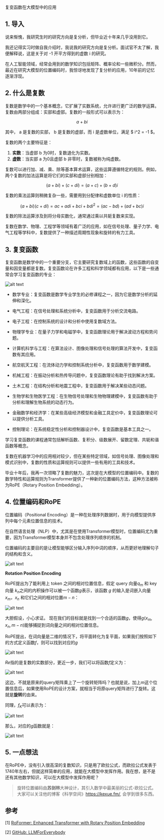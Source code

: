 复变函数在大模型中的应用

## 1. 导入
说来惭愧，我研究生时的研究方向是复分析，但毕业近十年来几乎没用到它。

我还记得实习时做自我介绍时，我说我的研究方向是复分析。面试官不太了解，我便解释说，这是关于对 -1 开平方得到的虚数 i 的研究。

在人工智能领域，经常会用到的数学知识包括矩阵、概率论和一些微积分。然而，最近在研究大模型的位置编码时，我惊讶地发现了复分析的应用，10年前的记忆逐渐浮现。


## 2. 什么是复数
复数是数学中的一个基本概念，它扩展了实数系统，允许进行更广泛的数学运算。复数由两部分组成：实部和虚部。复数的一般形式可以表示为：

$$ a + bi$$ 

其中， a 是复数的实部， b  是复数的虚部，而  i 是虚数单位，满足 $ i^2 = -1 $。

复数的两个主要特征是：

1. **实数**：当虚部  b 为0时，复数退化为实数。
2. **虚数**：当实部  a 为0且虚部  b  非零时，复数被称为纯虚数。

复数可以进行加、减、乘、除等基本算术运算，这些运算遵循特定的规则。例如，两个复数的加法运算是将它们的实部和虚部分别相加：

$$ (a + bi) + (c + di) = (a + c) + (b + d)i $$

复数的乘法运算则稍微复杂一些，需要用到分配律和虚数单位 i 的性质：

$$(a + bi)(c + di) = ac + adi + bci + bdi^2 
 = (ac - bd) + (ad + bc)i $$

复数的除法运算涉及到将分母实数化，通常通过乘以共轭复数来实现。

复数在数学、物理、工程学等领域有着广泛的应用，如在信号处理、量子力学、电气工程等学科中，复数提供了一种描述周期性现象和旋转的有力工具。

## 3. 复变函数
复变函数是数学中的一个重要分支，它主要研究复数域上的函数，这些函数的自变量和因变量都是复数。复变函数论在许多工程和科学领域都有应用，以下是一些通常会学习复变函数的专业：

![alt text](assest/复变函数在大模型位置编码中的应用/7.png)

- 数学专业：复变函数是数学专业学生的必修课程之一，因为它是数学分析的延伸和深化。
- 电气工程：在信号处理和系统分析中，复变函数用于分析交流电路。
- 电子工程：在控制系统的设计和分析中使用复数域方法。
- 物理学专业：在量子力学和电磁学中，复变函数理论用于解决波动方程和势问题。

- 计算机科学与工程：在算法设计、图像处理和信号处理的算法开发中，复变函数有其应用。

- 航空航天工程：在流体动力学和控制系统分析中，复变函数用于数学建模。

- 机械工程：在振动分析和热传导问题中，复变函数理论有助于找到解决方案。

- 土木工程：在结构分析和地震工程中，复变函数用于解决某些动态问题。

- 生物学和生物医学工程：在生物信号处理和生物物理建模中，复变函数有助于分析和理解生物系统的动态行为。

- 金融数学和经济学：在某些高级经济模型和金融工具定价中，复变函数理论可以提供分析工具。

- 控制理论：在系统稳定性分析和控制器设计中，复变函数是基本工具之一。

学习复变函数的课程通常包括解析函数、复积分、级数展开、留数定理、共轭和谐函数等概念。

复数在机器学习中的应用相对较少，但在某些特定领域，如信号处理、图像处理和模式识别中，复数的性质和运算规则可以提供一些有用的工具和技术。

毕业十年后，我再一次领略了复数的魅力，这次是在大模型的位置编码中。复数的数学特性和运算规则为Transformer提供了一种新的位置编码方法，这种方法被称为RoPE（Rotary Position Embedding）。


## 4. 位置编码和RoPE


位置编码（Positional Encoding）是一种在处理序列数据时，用于向模型提供序列中每个元素位置信息的技术。

在自然语言处理（NLP）中，尤其是在使用Transformer模型时，位置编码尤为重要，因为Transformer模型本身并不包含处理序列顺序的机制。

位置编码的主要目的是让模型能够区分输入序列中词的顺序，从而更好地理解句子的结构和含义。

![alt text](assest/复变函数在大模型位置编码中的应用/1.png)

**Rotation Position Encoding**

RoPE提出为了能利用上 token 之间的相对位置信息，假定 query 向量$q_m$  和 key 向量  $k_n$之间的内积操作可以被一个函数$g$表示，该函数 $g$ 的输入是词嵌入向量$x_m$，$x_n$ 和它们之间的相对位置$m-n$：

![alt text](assest/复变函数在大模型位置编码中的应用/2.png)

大胆假设，小心求证。 现在我们的目标就是找到一个合适的函数$g$，使得$g(x_m, x_n, m-n)$能够捕捉到词向量之间的相对位置信息。

RoPE提出，在词向量是二维的情况下，将平面转化为复平面，如果我们按照如下的方式定义函数$f$，则可以找到对应的$g$

![alt text](assest/复变函数在大模型位置编码中的应用/3.png)

$Re$指的是复数的实数部分，更近一步，我们可以将函数$f$定义为：

![alt text](assest/复变函数在大模型位置编码中的应用/4.png)

这边，不就是原来的query矩阵乘上了一个旋转矩阵吗？也就是说，加上$m$这个位置信息后，如果使用RoPE的设计方案，就相当于将原query矩阵进行了旋转。这就是**旋转**的由来。

同理，$f_K$可以表示为：

![alt text](assest/复变函数在大模型位置编码中的应用/5.png)

那么，对应的$g$函数就是：

![alt text](assest/复变函数在大模型位置编码中的应用/6.png)

## 5. 一点想法
在RoPE中，没有引入很高深的复数知识，只是用了欧拉公式，而欧拉公式发表于1740年左右，但就这样简单的应用，就能在大模型中发挥作用。我在想，是不是还有其他数学知识，可以在大模型中发挥作用呢？

> 旋转位置编码由**苏剑林**大神设计，其引入数学中最美丽的公式-欧拉公式。
大家可以关注他的博客《科学空间》https://kexue.fm/, 会学到很多东西。

## 参考

<div id="refer-anchor-1"></div>

[1] [RoFormer: Enhanced Transformer with Rotary Position Embedding](https://arxiv.org/abs/2104.09864)

[2] [GitHub: LLMForEverybody](https://github.com/luhengshiwo/LLMForEverybody)